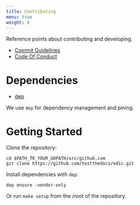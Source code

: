 ```yaml
---
title: Contributing
menu: true
weight: 6
---
```


Reference points about contributing and developing.

- [Commit Guidelines](https://rakpart.testthedocs.org/commit-guidelines.html)
- [Code Of Conduct](https://rakpart.testthedocs.org/code-of-conduct.html)

# Dependencies

- [dep](https://github.com/golang/dep/)

We use `dep` for dependency management and pining.

# Getting Started

Clone the repository:

```shell
cd $PATH_TO_YOUR_GOPATH/src/github.com
git clone https://github.com/testthedocs/edic.git
```

Install dependencies with `dep`:

```shell
dep ensure -vendor-only
```

Or run ``make setup`` from the /root of the repository.
